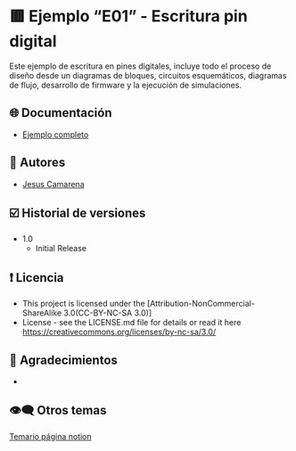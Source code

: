 # 🟥 Ejemplo “**E01” - Escritura pin digital**
Este ejemplo de escritura en pines digitales, incluye todo el proceso de diseño desde un diagramas de bloques, circuitos esquemáticos, diagramas de flujo, desarrollo de firmware y la ejecución de simulaciones.

## :globe_with_meridians: Documentación
* [Ejemplo completo](https://www.notion.so/didyde/Entradas-y-salidas-digitales-dd1e9e80958f425582b35ef8b7124b24?pvs=4)

## :busts_in_silhouette: Autores
* [Jesus Camarena](https://www.notion.so/didyde/Profesor-universitario-Dise-ador-de-hardware-para-sistemas-embebidos-81703493db3c44c4a75b49b2d536ea19)

## :ballot_box_with_check: Historial de versiones
* 1.0
    * Initial Release

## :exclamation: Licencia
 * This project is licensed under the [Attribution-NonCommercial-ShareAlike 3.0(CC-BY-NC-SA 3.0)] 
 * License - see the LICENSE.md file for details or read it here https://creativecommons.org/licenses/by-nc-sa/3.0/

## :speech_balloon: Agradecimientos
-

## 👁️‍🗨️ Otros temas

[Temario página notion](https://didyde.notion.site/Programa-acad-mico-temario-y-clases-cb4c311c7e22482da48f0eeba4151561)

